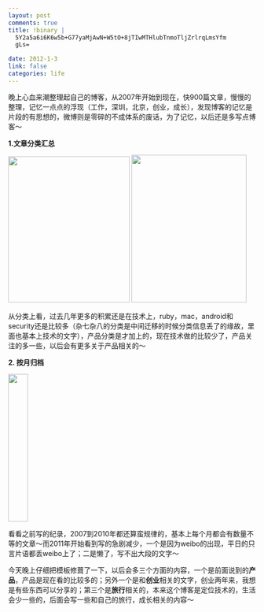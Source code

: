 ```yaml
--- 
layout: post
comments: true
title: !binary |
  5Y2a5a6i6K6w5b+G77yaMjAwN+W5tO+8jTIwMTHlubTnmoTljZrlrqLmsYfm
  gLs=

date: 2012-1-3
link: false
categories: life
---
```

晚上心血来潮整理起自己的博客，从2007年开始到现在，快900篇文章，慢慢的整理，记忆一点点的浮现（工作，深圳，北京，创业，成长），发现博客的记忆是片段的有思想的，微博则是零碎的不成体系的废话，为了记忆，以后还是多写点博客～

<strong>1.文章分类汇总</strong>

<a href="http://iceskysl.1sters.com/wp-content/uploads/2012/01/Screen-Shot-2012-01-04-at-12.39.18-AM.png"><img title="文字分类" src="http://iceskysl.1sters.com/wp-content/uploads/2012/01/Screen-Shot-2012-01-04-at-12.39.18-AM.png" alt="" width="247" height="297" /></a> <a href="http://iceskysl.1sters.com/wp-content/uploads/2012/01/Screen-Shot-2012-01-04-at-12.39.25-AM.png"><img title="tag" src="http://iceskysl.1sters.com/wp-content/uploads/2012/01/Screen-Shot-2012-01-04-at-12.39.25-AM-234x300.png" alt="" width="234" height="300" /></a>

从分类上看，过去几年更多的积累还是在技术上，ruby，mac，android和security还是比较多（杂七杂八的分类是中间迁移的时候分类信息丢了的缘故，里面也基本上技术的文字），产品分类是才加上的，现在技术做的比较少了，产品关注的多一些，以后会有更多关于产品相关的～<!--more-->

<strong>2. 按月归档</strong>

<a href="http://iceskysl.1sters.com/wp-content/uploads/2012/01/Screen-Shot-2012-01-04-at-12.26.51-AM.png"><img class="alignnone size-medium wp-image-1059" title="按月归档" src="http://iceskysl.1sters.com/wp-content/uploads/2012/01/Screen-Shot-2012-01-04-at-12.26.51-AM-40x300.png" alt="" width="40" height="300" /></a>

看看之前写的纪录，2007到2010年都还算蛮规律的，基本上每个月都会有数量不等的文章～而2011年开始看到写的急剧减少，一个是因为weibo的出现，平日的只言片语都丢weibo上了；二是懒了，写不出大段的文字～

<strong>
</strong>

今天晚上仔细把模板修葺了一下，以后会多三个方面的内容，一个是前面说到的<strong>产品</strong>，产品是现在看的比较多的；另外一个是和<strong>创业</strong>相关的文字，创业两年来，我想是有些东西可以分享的；第三个是<strong>旅行</strong>相关的，本来这个博客是定位技术的，生活会少一些的，后面会写一些和自己的旅行，成长相关的内容～
